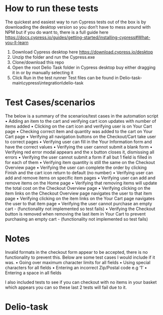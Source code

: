 # How to run these tests
The quickest and easiest way to run Cypress tests out of the box is by downloading the desktop version so you don’t have to mess around with NPM but if you do want to, there is a full guide here https://docs.cypress.io/guides/getting-started/installing-cypress#What-you-ll-learn

1.	Download Cypress desktop here https://download.cypress.io/desktop
2.	Unzip the folder and run the Cypress.exe
3.	Clone/download this repo
4.	Open the root Delio Task folder in Cypress desktop buy either dragging it in or by manually selecting it
5. Click Run in the test runner
 Test files can be found in Delio-task-main\cypress\integration\delio-task


# Test Cases/scenarios
The below is a summary of the scenarios/test cases in the automation script
•	Adding an item to the cart and verifying cart icon updates with number of items added
•	Clicking on the cart icon and verifying user is on Your Cart page
•	Checking correct item and quantity was added to the cart on Your Cart page
•	Verifying all navigation buttons on the Checkout/Cart take user to correct pages
•	Verifying user can fill in the Your Information form and have the correct values
•	Verifying the user cannot submit a blank form
•	Verifying red error modal appears and the x button closes it, dismissing all errors
•	Verifying the user cannot submit a form if all but 1 field is filled in for each of them
•	Verifying item quantity is still the same on the Checkout Overview page
•	Verifying the user can complete the order by clicking Finish and the cart icon return to default (no number)
•	Verifying user can add and remove items on specific item pages
•	Verifying user can add and remove items on the Home page
•	Verifying that removing items will update the total cost on the Checkout Overview page
•	Verifying clicking on the item links on the Checkout Overview page navigates the user to that item page 
•	Verifying clicking on the item links on the Your Cart page navigates the user to that item page 
•	Verifying the user cannot purchase an empty cart - (functionality not implemented so test fails)
•	Verifying the Checkout button is removed when removing the last item in Your Cart to prevent purchasing an empty cart - (functionality not implemented so test fails)

# Notes
Invalid formats in the checkout form appear to be accepted, there is no functionality to prevent this. Below are some test cases I would include if it was.
•	Going over maximum character limits for all fields
•	Using special characters for all fields
•	Entering an incorrect Zip/Postal code e.g ‘1’
•	Entering a space in all fields

I also included tests to see if you can checkout with no items in your basket which appears you can so these last 2 tests will fail due to it.
# Delio-task

